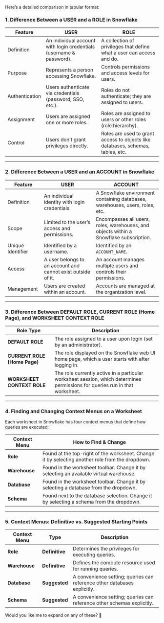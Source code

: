 Here’s a detailed comparison in tabular format:

### **1. Difference Between a USER and a ROLE in Snowflake**

| Feature        | USER                                                                | ROLE                                                                            |
| -------------- | ------------------------------------------------------------------- | ------------------------------------------------------------------------------- |
| Definition     | An individual account with login credentials (username & password). | A collection of privileges that define what a user can access and do.           |
| Purpose        | Represents a person accessing Snowflake.                            | Controls permissions and access levels for users.                               |
| Authentication | Users authenticate via credentials (password, SSO, etc.).           | Roles do not authenticate; they are assigned to users.                          |
| Assignment     | Users are assigned one or more roles.                               | Roles are assigned to users or other roles (role hierarchy).                    |
| Control        | Users don’t grant privileges directly.                              | Roles are used to grant access to objects like databases, schemas, tables, etc. |

---

### **2. Difference Between a USER and an ACCOUNT in Snowflake**

| Feature           | USER                                                         | ACCOUNT                                                                                |
| ----------------- | ------------------------------------------------------------ | -------------------------------------------------------------------------------------- |
| Definition        | An individual identity with login credentials.               | A Snowflake environment containing databases, warehouses, users, roles, etc.           |
| Scope             | Limited to the user’s access and permissions.                | Encompasses all users, roles, warehouses, and objects within a Snowflake subscription. |
| Unique Identifier | Identified by a username.                                    | Identified by an `ACCOUNT_NAME`.                                                       |
| Access            | A user belongs to an account and cannot exist outside of it. | An account manages multiple users and controls their permissions.                      |
| Management        | Users are created within an account.                         | Accounts are managed at the organization level.                                        |

---

### **3. Difference Between DEFAULT ROLE, CURRENT ROLE (Home Page), and WORKSHEET CONTEXT ROLE**

| Role Type                    | Description                                                                                                                  |
| ---------------------------- | ---------------------------------------------------------------------------------------------------------------------------- |
| **DEFAULT ROLE**             | The role assigned to a user upon login (set by an administrator).                                                            |
| **CURRENT ROLE (Home Page)** | The role displayed on the Snowflake web UI home page, which a user starts with after logging in.                             |
| **WORKSHEET CONTEXT ROLE**   | The role currently active in a particular worksheet session, which determines permissions for queries run in that worksheet. |

---

### **4. Finding and Changing Context Menus on a Worksheet**

Each worksheet in Snowflake has four context menus that define how queries are executed:

| Context Menu  | How to Find & Change                                                                            |
| ------------- | ----------------------------------------------------------------------------------------------- |
| **Role**      | Found at the top-right of the worksheet. Change it by selecting another role from the dropdown. |
| **Warehouse** | Found in the worksheet toolbar. Change it by selecting an available virtual warehouse.          |
| **Database**  | Found in the worksheet toolbar. Change it by selecting a database from the dropdown.            |
| **Schema**    | Found next to the database selection. Change it by selecting a schema from the dropdown.        |

---

### **5. Context Menus: Definitive vs. Suggested Starting Points**

| Context Menu  | Type           | Description                                                              |
| ------------- | -------------- | ------------------------------------------------------------------------ |
| **Role**      | **Definitive** | Determines the privileges for executing queries.                         |
| **Warehouse** | **Definitive** | Defines the compute resource used for running queries.                   |
| **Database**  | **Suggested**  | A convenience setting; queries can reference other databases explicitly. |
| **Schema**    | **Suggested**  | A convenience setting; queries can reference other schemas explicitly.   |

Would you like me to expand on any of these? 🚀
